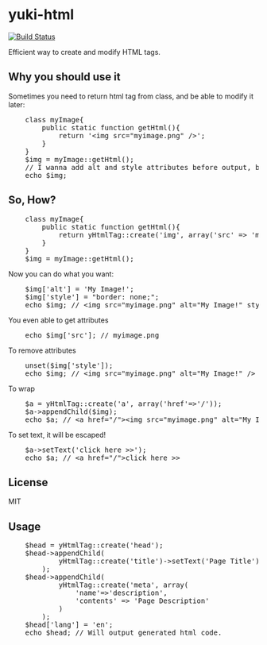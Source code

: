 yuki-html
=========
[![Build Status](https://secure.travis-ci.org/olamedia/yuki-html.png)](http://travis-ci.org/olamedia/yuki-html)

Efficient way to create and modify HTML tags.

Why you should use it
---------------------
Sometimes you need to return html tag from class, and be able to modify it later:

<pre>
    class myImage{
        public static function getHtml(){
            return '&lt;img src="myimage.png" />';
        }
    }
    $img = myImage::getHtml();
    // I wanna add alt and style attributes before output, but how I can?
    echo $img;
</pre>	
	

So, How?
----

<pre>
    class myImage{
        public static function getHtml(){
            return yHtmlTag::create('img', array('src' => 'myimage.png'));
        }
    }
    $img = myImage::getHtml();
</pre>	
	
Now you can do what you want:

<pre>
    $img['alt'] = 'My Image!';
    $img['style'] = "border: none;";
    echo $img; // &lt;img src="myimage.png" alt="My Image!" style="border: none;" />
</pre>

You even able to get attributes

<pre>
    echo $img['src']; // myimage.png
</pre>	
	
To remove attributes

<pre>
    unset($img['style']);
    echo $img; // &lt;img src="myimage.png" alt="My Image!" />
</pre>
	
To wrap

<pre>
    $a = yHtmlTag::create('a', array('href'=>'/'));
    $a->appendChild($img);
    echo $a; // &lt;a href="/">&lt;img src="myimage.png" alt="My Image!" />&lt;/a>
</pre>	
	
To set text, it will be escaped!

<pre>
    $a->setText('click here >>');
    echo $a; // &lt;a href="/">click here &gt;&gt;</a>
</pre>

License
-------
MIT

Usage
-----

<pre>
    $head = yHtmlTag::create('head');
    $head->appendChild(
            yHtmlTag::create('title')->setText('Page Title')
        );
    $head->appendChild(
            yHtmlTag::create('meta', array(
                'name'=>'description', 
                'contents' => 'Page Description'
            )
        );
    $head['lang'] = 'en';
    echo $head; // Will output generated html code.
</pre>